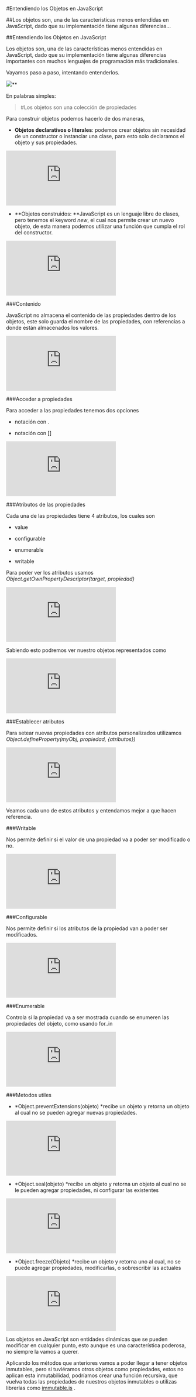 
#Entendiendo los Objetos en JavaScript

##Los objetos son, una de las características menos entendidas en JavaScript, dado que su implementación tiene algunas diferencias…

##Entendiendo los Objetos en JavaScript

Los objetos son, una de las características menos entendidas en JavaScript, dado que su implementación tiene algunas diferencias importantes con muchos lenguajes de programación más tradicionales.

Vayamos paso a paso, intentando entenderlos.

![](https://medium2.global.ssl.fastly.net/max/2048/1*RiM5xNcBXEd_oszdsokNNQ.png)**

En palabras simples:
> #Los objetos son una colección de propiedades

Para construir objetos podemos hacerlo de dos maneras,

* **Objetos declarativos o literales**: podemos crear objetos sin necesidad de un constructor o instanciar una clase, para esto solo declaramos el objeto y sus propiedades.

<iframe src="https://medium.com/media/e74f68358a06c5efe039a38e9ae54f6e" frameborder=0></iframe>

* **Objetos construidos: **JavaScript es un lenguaje libre de clases, pero tenemos el keyword *new*, el cual nos permite crear un nuevo objeto, de esta manera podemos utilizar una función que cumpla el rol del constructor.

<iframe src="https://medium.com/media/62acbf25e4d75ff0e31ea51ffe5bde99" frameborder=0></iframe>

###Contenido

JavaScript no almacena el contenido de las propiedades dentro de los objetos, este solo guarda el nombre de las propiedades, con referencias a donde están almacenados los valores.

<iframe src="https://medium.com/media/ea17507b29f3a37adde980084c47139a" frameborder=0></iframe>

###Acceder a propiedades

Para acceder a las propiedades tenemos dos opciones

* notación con .

* notación con []

<iframe src="https://medium.com/media/bedbeffb6b19d1131c596c240d1ad851" frameborder=0></iframe>

###Atributos de las propiedades

Cada una de las propiedades tiene 4 atributos, los cuales son

* value

* configurable

* enumerable

* writable

Para poder ver los atributos usamos *Object.getOwnPropertyDescriptor(target, propiedad)*

<iframe src="https://medium.com/media/510a73bfc48a2a70133a7b010d4b66f7" frameborder=0></iframe>

Sabiendo esto podremos ver nuestro objetos representados como

<iframe src="https://medium.com/media/666c51f9b13cac08dbce5725a1f89494" frameborder=0></iframe>

###Establecer atributos

Para setear nuevas propiedades con atributos personalizados utilizamos *Object.defineProperty(myObj, propiedad, {atributos})*

<iframe src="https://medium.com/media/baefb08bf69d47ba62bc6e2ba2a23653" frameborder=0></iframe>

Veamos cada uno de estos atributos y entendamos mejor a que hacen referencia.

###Writable

Nos permite definir si el valor de una propiedad va a poder ser modificado o no.

<iframe src="https://medium.com/media/64c2b81a0d3a4cc3f4387983b0c414f0" frameborder=0></iframe>

###Configurable

Nos permite definir si los atributos de la propiedad van a poder ser modificados.

<iframe src="https://medium.com/media/1edb26d7d8cd17dfae7c7f0451d75698" frameborder=0></iframe>

###Enumerable

Controla si la propiedad va a ser mostrada cuando se enumeren las propiedades del objeto, como usando for..in

<iframe src="https://medium.com/media/b11c1bf804704f3d310efe4698ab0a23" frameborder=0></iframe>

###Metodos utiles

* *Object.preventExtensions(objeto) *recibe un objeto y retorna un objeto al cual no se pueden agregar nuevas propiedades.

<iframe src="https://medium.com/media/a4bdf1d17f84a529c0da205981a73055" frameborder=0></iframe>

* *Object.seal(objeto) *recibe un objeto y retorna un objeto al cual no se le pueden agregar propiedades, ni configurar las existentes

<iframe src="https://medium.com/media/28e3d74ee6e90b5188f098897d454461" frameborder=0></iframe>

* *Object.freeze(Objeto) *recibe un objeto y retorna uno al cual, no se puede agregar propiedades, modificarlas, o sobrescribir las actuales

<iframe src="https://medium.com/media/3d00a4857bac64c1569329e3cd7619c1" frameborder=0></iframe>

Los objetos en JavaScript son entidades dinámicas que se pueden modificar en cualquier punto, esto aunque es una característica poderosa, no siempre la vamos a querer.

Aplicando los métodos que anteriores vamos a poder llegar a tener objetos inmutables, pero si tuviéramos otros objetos como propiedades, estos no aplican esta inmutabilidad, podríamos crear una función recursiva, que vuelva todas las propiedades de nuestros objetos inmutables o utilizas librerías como [immutable.js](https://facebook.github.io/immutable-js/) .

 

 
